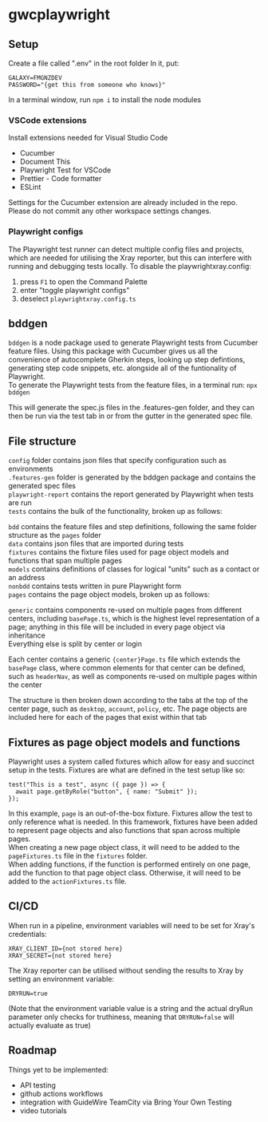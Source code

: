 # gwcplaywright

## Setup
Create a file called ".env" in the root folder
In it, put:
```
GALAXY=FMGNZDEV
PASSWORD="{get this from someone who knows}"
```
In a terminal window, run `npm i` to install the node modules

### VSCode extensions
Install extensions needed for Visual Studio Code
+ Cucumber
+ Document This
+ Playwright Test for VSCode
+ Prettier - Code formatter
+ ESLint

Settings for the Cucumber extension are already included in the repo. Please do not commit any other workspace settings changes.

### Playwright configs
The Playwright test runner can detect multiple config files and projects, which are needed for utilising the Xray reporter, but this can interfere with running and debugging tests locally. To disable the playwrightxray.config:<br>
1. press `F1` to open the Command Palette
2. enter "toggle playwright configs"
3. deselect `playwrightxray.config.ts`

## bddgen
`bddgen` is a node package used to generate Playwright tests from Cucumber feature files. Using this package with Cucumber gives us all the convenience of autocomplete Gherkin steps, looking up step defintions, generating step code snippets, etc. alongside all of the funtionality of Playwright.<br>
To generate the Playwright tests from the feature files, in a terminal run:
`npx bddgen`

This will generate the spec.js files in the .features-gen folder, and they can then be run via the test tab in or from the gutter in the generated spec file.

## File structure
`config` folder contains json files that specify configuration such as environments<br>
`.features-gen` folder is generated by the bddgen package and contains the generated spec files<br>
`playwright-report` contains the report generated by Playwright when tests are run<br>
`tests` contains the bulk of the functionality, broken up as follows:<br>

`bdd` contains the feature files and step definitions, following the same folder structure as the `pages` folder<br>
`data` contains json files that are imported during tests<br>
`fixtures` contains the fixture files used for page object models and functions that span multiple pages<br>
`models` contains definitions of classes for logical "units" such as a contact or an address<br>
`nonbdd` contains tests written in pure Playwright form<br>
`pages` contains the page object models, broken up as follows:<br>

`generic` contains components re-used on multiple pages from different centers, including `basePage.ts`, which is the highest level representation of a page; anything in this file will be included in every page object via inheritance<br>
Everything else is split by center or login<br>

Each center contains a generic `{center}Page.ts` file which extends the `basePage` class, where common elements for that center can be defined, such as `headerNav`, as well as components re-used on multiple pages within the center<br>

The structure is then broken down according to the tabs at the top of the center page, such as `desktop`, `account`, `policy`, etc. The page objects are included here for each of the pages that exist within that tab

## Fixtures as page object models and functions
Playwright uses a system called fixtures which allow for easy and succinct setup in the tests. Fixtures are what are defined in the test setup like so:
```
test("This is a test", async ({ page }) => {
  await page.getByRole("button", { name: "Submit" });
});
```
In this example, `page` is an out-of-the-box fixture. Fixtures allow the test to only reference what is needed. In this framework, fixtures have been added to represent page objects and also functions that span across multiple pages.<br>
When creating a new page object class, it will need to be added to the `pageFixtures.ts` file in the `fixtures` folder.<br>
When adding functions, if the function is performed entirely on one page, add the function to that page object class. Otherwise, it will need to be added to the `actionFixtures.ts` file.

## CI/CD
When run in a pipeline, environment variables will need to be set for Xray's credentials:
```
XRAY_CLIENT_ID={not stored here}
XRAY_SECRET={not stored here}
```
The Xray reporter can be utilised without sending the results to Xray by setting an environment variable:
```
DRYRUN=true
```
(Note that the environment variable value is a string and the actual dryRun parameter only checks for truthiness, meaning that `DRYRUN=false` will actually evaluate as true)

## Roadmap
Things yet to be implemented:
+ API testing
+ github actions workflows
+ integration with GuideWire TeamCity via Bring Your Own Testing
+ video tutorials

